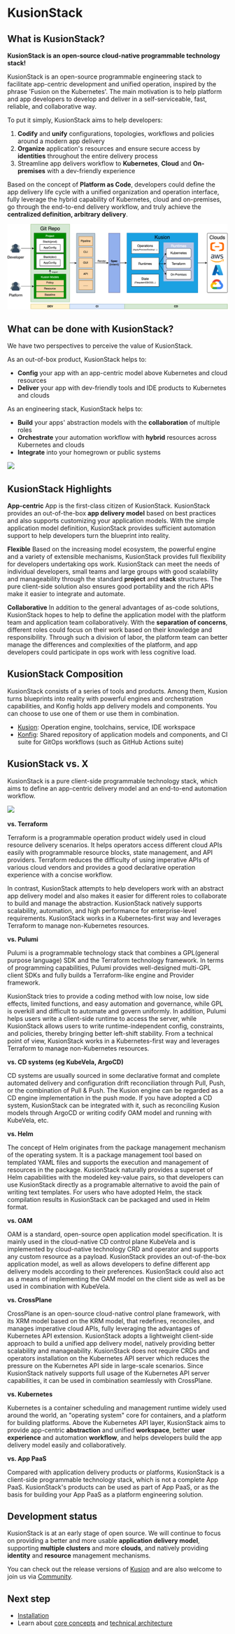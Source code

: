 # KusionStack


## What is KusionStack?

**KusionStack is an open-source cloud-native programmable technology stack!**

KusionStack is an open-source programmable engineering stack to facilitate app-centric development and unified operation, inspired by the phrase 'Fusion on the Kubernetes'. The main motivation is to help platform and app developers to develop and deliver in a self-serviceable, fast, reliable, and collaborative way.

To put it simply, KusionStack aims to help developers:

1. **Codify** and **unify** configurations, topologies, workflows and policies around a modern app delivery
2. **Organize** application's resources and ensure secure access by **identities** throughout the entire delivery process
3. Streamline app delivers workflow to **Kubernetes**, **Cloud** and **On-premises** with a dev-friendly experience

Based on the concept of **Platform as Code**, developers could define the app delivery life cycle with a unified organization and operation interface, fully leverage the hybrid capability of Kubernetes, cloud and on-premises, go through the end-to-end delivery workflow, and truly achieve the **centralized definition, arbitrary delivery**.

![](https://raw.githubusercontent.com/KusionStack/kusion/main/docs/workflow.png)


## What can be done with KusionStack?

We have two perspectives to perceive the value of KusionStack.

As an out-of-box product, KusionStack helps to:
+ **Config** your app with an app-centric model above Kubernetes and cloud resources
+ **Deliver** your app with dev-friendly tools and IDE products to Kubernetes and clouds

As an engineering stack, KusionStack helps to:
+ **Build** your apps' abstraction models with the **collaboration** of multiple roles 
+ **Orchestrate** your automation workflow with **hybrid** resources across Kubernetes and clouds
+ **Integrate** into your homegrown or public systems

![](/img/docs/user_docs/intro/kusion-stack-1.png)


## KusionStack Highlights

**App-centric**
App is the first-class citizen of KusionStack. KusionStack provides an out-of-the-box **app delivery model** based on best practices and also supports customizing your application models. With the simple application model definition, KusionStack provides sufficient automation support to help developers turn the blueprint into reality.

**Flexible**
Based on the increasing model ecosystem, the powerful engine and a variety of extensible mechanisms, KusionStack provides full flexibility for developers undertaking ops work. KusionStack can meet the needs of individual developers, small teams and large groups with good scalability and manageability through the standard **project** and **stack** structures. The pure client-side solution also ensures good portability and the rich APIs make it easier to integrate and automate.

**Collaborative**
In addition to the general advantages of as-code solutions, KusionStack hopes to help to define the application model with the platform team and application team collaboratively. With the **separation of concerns**, different roles could focus on their work based on their knowledge and responsibility. Through such a division of labor, the platform team can better manage the differences and complexities of the platform, and app developers could participate in ops work with less cognitive load.


## KusionStack Composition

KusionStack consists of a series of tools and products. Among them, Kusion turns blueprints into reality with powerful engines and orchestration capabilities, and Konfig holds app delivery models and components. You can choose to use one of them or use them in combination.

+ [Kusion](https://github.com/KusionStack/kusion): Operation engine, toolchains, service, IDE workspace
+ [Konfig](https://github.com/KusionStack/konfig): Shared repository of application models and components, and CI suite for GitOps workflows (such as GitHub Actions suite)

## KusionStack vs. X

KusionStack is a pure client-side programmable technology stack, which aims to define an app-centric delivery model and an end-to-end automation workflow.

![](/img/docs/user_docs/intro/kusion-vs-x.png)

**vs. Terraform**

Terraform is a programmable operation product widely used in cloud resource delivery scenarios. It helps operators access different cloud APIs easily with programmable resource blocks, state management, and API providers. Terraform reduces the difficulty of using imperative APIs of various cloud vendors and provides a good declarative operation experience with a concise workflow.

In contrast, KusionStack attempts to help developers work with an abstract app delivery model and also makes it easier for different roles to collaborate to build and manage the abstraction. KusionStack natively supports scalability, automation, and high performance for enterprise-level requirements. KusionStack works in a Kubernetes-first way and leverages Terraform to manage non-Kubernetes resources.

**vs. Pulumi**

Pulumi is a programmable technology stack that combines a GPL(general purpose language) SDK and the Terraform technology framework. In terms of programming capabilities, Pulumi provides well-designed multi-GPL client SDKs and fully builds a Terraform-like engine and Provider framework.

KusionStack tries to provide a coding method with low noise, low side effects, limited functions, and easy automation and governance, while GPL is overkill and difficult to automate and govern uniformly. In addition, Pulumi helps users write a client-side runtime to access the server, while KusionStack allows users to write runtime-independent config, constraints, and policies, thereby bringing better left-shift stability. From a technical point of view, KusionStack works in a Kubernetes-first way and leverages Terraform to manage non-Kubernetes resources.

**vs. CD systems (eg KubeVela, ArgoCD)**

CD systems are usually sourced in some declarative format and complete automated delivery and configuration drift reconciliation through Pull, Push, or the combination of Pull & Push. The Kusion engine can be regarded as a CD engine implementation in the push mode. If you have adopted a CD system, KusionStack can be integrated with it, such as reconciling Kusion models through ArgoCD or writing codify OAM model and running with KubeVela, etc.

**vs. Helm**

The concept of Helm originates from the package management mechanism of the operating system. It is a package management tool based on templated YAML files and supports the execution and management of resources in the package. KusionStack naturally provides a superset of Helm capabilities with the modeled key-value pairs, so that developers can use KusionStack directly as a programable alternative to avoid the pain of writing text templates. For users who have adopted Helm, the stack compilation results in KusionStack can be packaged and used in Helm format.

**vs. OAM**

OAM is a standard, open-source open application model specification. It is mainly used in the cloud-native CD control plane KubeVela and is implemented by cloud-native technology CRD and operator and supports any custom resource as a payload. KusionStack provides an out-of-the-box application model, as well as allows developers to define different app delivery models according to their preferences. KusionStack could also act as a means of implementing the OAM model on the client side as well as be used in combination with KubeVela.

**vs. CrossPlane**

CrossPlane is an open-source cloud-native control plane framework, with its XRM model based on the KRM model, that redefines, reconciles, and manages imperative cloud APIs, fully leveraging the advantages of Kubernetes API extension. KusionStack adopts a lightweight client-side approach to build a unified app delivery model, natively providing better scalability and manageability. KusionStack does not require CRDs and operators installation on the Kubernetes API server which reduces the pressure on the Kubernetes API side in large-scale scenarios. Since KusionStack natively supports full usage of the Kubernetes API server capabilities, it can be used in combination seamlessly with CrossPlane.

**vs. Kubernetes**

Kubernetes is a container scheduling and management runtime widely used around the world, an "operating system" core for containers, and a platform for building platforms. Above the Kubernetes API layer, KusionStack aims to provide app-centric **abstraction** and unified **workspace**, better **user experience** and automation **workflow**, and helps developers build the app delivery model easily and collaboratively.

**vs. App PaaS**

Compared with application delivery products or platforms, KusionStack is a client-side programmable technology stack, which is not a complete App PaaS. KusionStack's products can be used as part of App PaaS, or as the basis for building your App PaaS as a platform engineering solution.


## Development status

KusionStack is at an early stage of open source. We will continue to focus on providing a better and more usable **application delivery model**, supporting **multiple clusters** and more **clouds**, and natively providing **identity** and **resource** management mechanisms.

You can check out the release versions of [Kusion](https://github.com/KusionStack/kusion/releases) and are also welcome to join us via [Community](https://github.com/KusionStack/community).


## Next step

+ [Installation](/docs/user_docs/getting-started/install)
+ Learn about [core concepts](/docs/user_docs/concepts/glossary) and [technical architecture](/docs/user_docs/concepts/arch)
